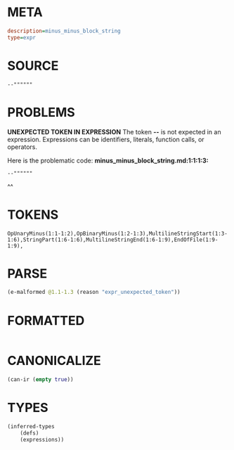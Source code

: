 # META
~~~ini
description=minus_minus_block_string
type=expr
~~~
# SOURCE
~~~roc
--""""""
~~~
# PROBLEMS
**UNEXPECTED TOKEN IN EXPRESSION**
The token **--** is not expected in an expression.
Expressions can be identifiers, literals, function calls, or operators.

Here is the problematic code:
**minus_minus_block_string.md:1:1:1:3:**
```roc
--""""""
```
^^


# TOKENS
~~~zig
OpUnaryMinus(1:1-1:2),OpBinaryMinus(1:2-1:3),MultilineStringStart(1:3-1:6),StringPart(1:6-1:6),MultilineStringEnd(1:6-1:9),EndOfFile(1:9-1:9),
~~~
# PARSE
~~~clojure
(e-malformed @1.1-1.3 (reason "expr_unexpected_token"))
~~~
# FORMATTED
~~~roc

~~~
# CANONICALIZE
~~~clojure
(can-ir (empty true))
~~~
# TYPES
~~~clojure
(inferred-types
	(defs)
	(expressions))
~~~
